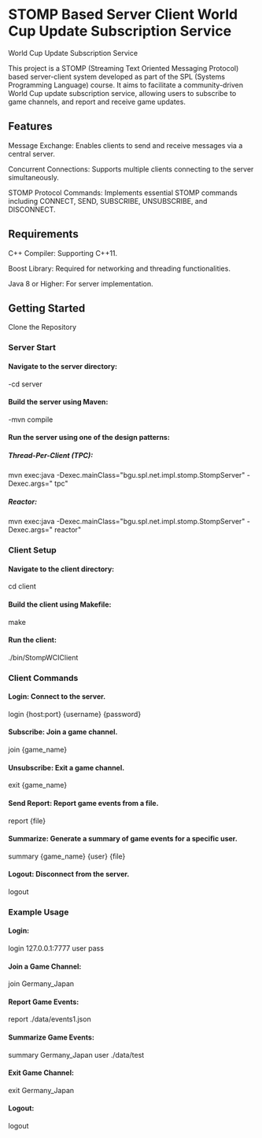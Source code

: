 # STOMP Based Server Client World Cup Update Subscription Service
World Cup Update Subscription Service

This project is a STOMP (Streaming Text Oriented Messaging Protocol) based server-client system developed as part of the SPL (Systems Programming Language) course. It aims to facilitate a community-driven World Cup update subscription service, allowing users to subscribe to game channels, and report and receive game updates.

## Features
Message Exchange: Enables clients to send and receive messages via a central server.

Concurrent Connections: Supports multiple clients connecting to the server simultaneously.

STOMP Protocol Commands: Implements essential STOMP commands including CONNECT, SEND, SUBSCRIBE, UNSUBSCRIBE, and DISCONNECT.

## Requirements
C++ Compiler: Supporting C++11.

Boost Library: Required for networking and threading functionalities.

Java 8 or Higher: For server implementation.

## Getting Started
Clone the Repository

### Server Start

#### Navigate to the server directory:

-cd server

#### Build the server using Maven:

-mvn compile

#### Run the server using one of the design patterns:

##### Thread-Per-Client (TPC):

mvn exec:java -Dexec.mainClass="bgu.spl.net.impl.stomp.StompServer" -Dexec.args="<port> tpc"

##### Reactor:

mvn exec:java -Dexec.mainClass="bgu.spl.net.impl.stomp.StompServer" -Dexec.args="<port> reactor"

### Client Setup

#### Navigate to the client directory:

cd client

#### Build the client using Makefile:

make

#### Run the client:

./bin/StompWCIClient

### Client Commands

#### Login: Connect to the server.
login {host:port} {username} {password}

#### Subscribe: Join a game channel.
join {game_name}

#### Unsubscribe: Exit a game channel.
exit {game_name}

#### Send Report: Report game events from a file.
report {file}

#### Summarize: Generate a summary of game events for a specific user.
summary {game_name} {user} {file}

#### Logout: Disconnect from the server.
logout

### Example Usage
 #### Login:
login 127.0.0.1:7777 user pass

#### Join a Game Channel:
join Germany_Japan

#### Report Game Events:
report ./data/events1.json

#### Summarize Game Events:
summary Germany_Japan user ./data/test

#### Exit Game Channel:
exit Germany_Japan

#### Logout:
logout
